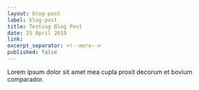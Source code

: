 ```yaml
---
layout: blog-post
label: blog-post
title: Testing Blog Post
date: 25 April 2019
link:
excerpt_separator: <!--more-->
published: false
---
```


Lorem ipsum dolor sit amet mea cupla proxit decorum et bovium comparador.
